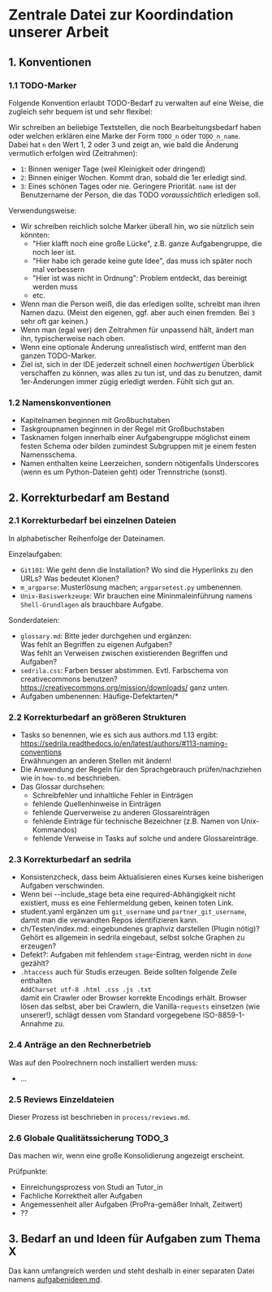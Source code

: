 # Zentrale Datei zur Koordindation unserer Arbeit


## 1. Konventionen

### 1.1 TODO-Marker

Folgende Konvention erlaubt TODO-Bedarf zu verwalten auf eine Weise, die
zugleich sehr bequem ist und sehr flexibel:

Wir schreiben an beliebige Textstellen, die noch Bearbeitungsbedarf haben oder welchen erklären
eine Marke der Form `TODO_n` oder `TODO_n_name`.  
Dabei hat `n` den Wert 1, 2 oder 3 und zeigt an, wie bald die Änderung vermutlich
erfolgen wird (Zeitrahmen):

- `1`: Binnen weniger Tage (weil Kleinigkeit oder dringend)
- `2`: Binnen einiger Wochen. Kommt dran, sobald die 1er erledigt sind.
- `3`: Eines schönen Tages oder nie. Geringere Priorität.
`name` ist der Benutzername der Person, die das TODO _voraussichtlich_ erledigen soll.

Verwendungsweise:

- Wir schreiben reichlich solche Marker überall hin, wo sie nützlich sein könnten:
  - "Hier klafft noch eine große Lücke", z.B. ganze Aufgabengruppe, die noch leer ist.
  - "Hier habe ich gerade keine gute Idee", das muss ich später noch mal verbessern
  - "Hier ist was nicht in Ordnung": Problem entdeckt, das bereinigt werden muss
  - etc.
- Wenn man die Person weiß, die das erledigen sollte, schreibt man ihren Namen dazu.
  (Meist den eigenen, ggf. aber auch einen fremden. Bei `3` sehr oft gar keinen.)
- Wenn man (egal wer) den Zeitrahmen für unpassend hält, ändert man ihn, typischerweise nach oben.
- Wenn eine optionale Änderung unrealistisch wird, entfernt man den ganzen TODO-Marker.
- Ziel ist, sich in der IDE jederzeit schnell einen _hochwertigen_ Überblick verschaffen
  zu können, was alles zu tun ist, und das zu benutzen, damit 1er-Änderungen immer zügig
  erledigt werden. Fühlt sich gut an.

### 1.2 Namenskonventionen

- Kapitelnamen beginnen mit Großbuchstaben
- Taskgroupnamen beginnen in der Regel mit Großbuchstaben
- Tasknamen folgen innerhalb einer Aufgabengruppe möglichst einem festen Schema
  oder bilden zumindest Subgruppen mit je einem festen Namensschema.
- Namen enthalten keine Leerzeichen,
  sondern nötigenfalls Underscores (wenn es um Python-Dateien geht)
  oder Trennstriche (sonst).


## 2. Korrekturbedarf am Bestand

### 2.1 Korrekturbedarf bei einzelnen Dateien

In alphabetischer Reihenfolge der Dateinamen.

Einzelaufgaben:

- `Git101`: Wie geht denn die Installation? Wo sind die Hyperlinks zu den URLs? 
  Was bedeutet Klonen?
- `m_argparse`: Musterlösung machen; `argparsetest.py` umbenennen.
- `Unix-Basiswerkzeuge`: Wir brauchen eine Mininmaleinführung namens
  `Shell-Grundlagen` als brauchbare Aufgabe.

Sonderdateien:

- `glossary.md`: Bitte jeder durchgehen und ergänzen:  
  Was fehlt an Begriffen zu eigenen Aufgaben?  
  Was fehlt an Verweisen zwischen existierenden Begriffen und Aufgaben?
- `sedrila.css`: Farben besser abstimmen. 
  Evtl. Farbschema von creativecommons benutzen?
  https://creativecommons.org/mission/downloads/ ganz unten.
- Aufgaben umbenennen: Häufige-Defektarten/*


### 2.2 Korrekturbedarf an größeren Strukturen

- Tasks so benennen, wie es sich aus authors.md 1.13 ergibt:
  https://sedrila.readthedocs.io/en/latest/authors/#113-naming-conventions  
  Erwähnungen an anderen Stellen mit ändern!
- Die Anwendung der Regeln für den Sprachgebrauch prüfen/nachziehen
  wie in `how-to.md` beschrieben.
- Das Glossar durchsehen:
    - Schreibfehler und inhaltliche Fehler in Einträgen
    - fehlende Quellenhinweise in Einträgen
    - fehlende Querverweise zu anderen Glossareinträgen
    - fehlende Einträge für technische Bezeichner (z.B. Namen von Unix-Kommandos)
    - fehlende Verweise in Tasks auf solche und andere Glossareinträge.

### 2.3 Korrekturbedarf an sedrila

- Konsistenzcheck, dass beim Aktualisieren eines Kurses keine bisherigen Aufgaben
  verschwinden.
- Wenn bei --include_stage beta eine required-Abhängigkeit nicht existiert,
  muss es eine Fehlermeldung geben, keinen toten Link.
- student.yaml ergänzen um `git_username` und `partner_git_username`, damit man die
  verwandten Repos identifizieren kann.
- ch/Testen/index.md: eingebundenes graphviz darstellen (Plugin nötig)?
  Gehört es allgemein in sedrila eingebaut, selbst solche Graphen zu erzeugen?
- Defekt?: Aufgaben mit fehlendem `stage`-Eintrag, werden nicht in `done` gezählt?
- `.htaccess` auch für Studis erzeugen. Beide sollten folgende Zeile enthalten  
  `AddCharset utf-8 .html .css .js .txt`  
  damit ein Crawler oder Browser korrekte Encodings erhält.
  Browser lösen das selbst, aber bei Crawlern, die Vanilla-`requests` einsetzen (wie unserer!), 
  schlägt dessen vom Standard vorgegebene ISO-8859-1-Annahme zu. 


### 2.4 Anträge an den Rechnerbetrieb

Was auf den Poolrechnern noch installiert werden muss:
- ...


### 2.5 Reviews Einzeldateien

Dieser Prozess ist beschrieben in `process/reviews.md`.


### 2.6 Globale Qualitätssicherung  TODO_3

Das machen wir, wenn eine große Konsolidierung angezeigt erscheint.

Prüfpunkte:

- Einreichungsprozess von Studi an Tutor_in
- Fachliche Korrektheit aller Aufgaben
- Angemessenheit aller Aufgaben (ProPra-gemäßer Inhalt, Zeitwert)
- ??


## 3. Bedarf an und Ideen für Aufgaben zum Thema X

Das kann umfangreich werden und steht deshalb in einer separaten Datei namens
[aufgabenideen.md](aufgabenideen.md).
